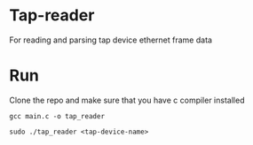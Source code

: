 # Tap-reader

For reading and parsing tap device ethernet frame data

# Run

Clone the repo and make sure that you have c compiler installed

`gcc main.c -o tap_reader`

```
sudo ./tap_reader <tap-device-name>
```
